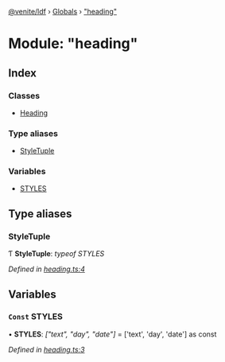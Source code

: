[@venite/ldf](../README.md) › [Globals](../globals.md) › ["heading"](_heading_.md)

# Module: "heading"

## Index

### Classes

* [Heading](../classes/_heading_.heading.md)

### Type aliases

* [StyleTuple](_heading_.md#styletuple)

### Variables

* [STYLES](_heading_.md#const-styles)

## Type aliases

###  StyleTuple

Ƭ **StyleTuple**: *typeof STYLES*

*Defined in [heading.ts:4](https://github.com/gbj/venite/blob/7d26fef/ldf/src/heading.ts#L4)*

## Variables

### `Const` STYLES

• **STYLES**: *["text", "day", "date"]* = ['text', 'day', 'date'] as const

*Defined in [heading.ts:3](https://github.com/gbj/venite/blob/7d26fef/ldf/src/heading.ts#L3)*

